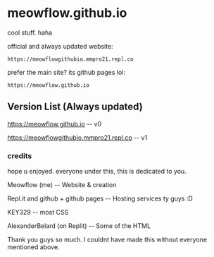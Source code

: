 # meowflow.github.io
cool stuff. haha

official and always updated website:
```
https://meowflowgithubio.mmpro21.repl.co
```

prefer the main site? its github pages lol:
```
https://meowflow.github.io
```

## Version List (Always updated)

https://meowflow.github.io -- v0


https://meowflowgithubio.mmpro21.repl.co -- v1

### credits
hope u enjoyed. everyone under this, this is dedicated to you.


Meowflow (me) -- Website & creation


Repl.it and github + github pages -- Hosting services ty guys :D


KEY329 -- most CSS


AlexanderBelard (on Replit) -- Some of the HTML




Thank you guys so much. I  couldnt have made this without everyone mentioned above.

